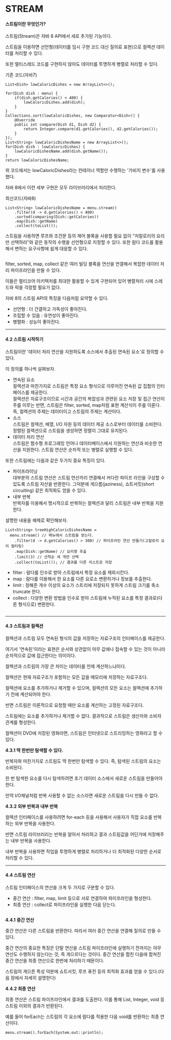 # STREAM

#### 스트림이란 무엇인가?

스트림(Stream)은 자바 8 API에서 새로 추가된 기능이다.

스트림을 이용하면 선언형(데이터를 임시 구현 코드 대신 질의료 표현)으로 컬렉션 데이터를 처리할 수 있다.

또한 멀티스레드 코드를 구현하지 않아도 데이터를 투명하게 병렬로 처리할 수 있다.

&#x20;

기존 코드(자바7)

```
List<Dish> lowCaloricDishes = new ArrayList<>();

for(Dish dish : menu) {
    if(dish.getCalories() < 400) {
        lowCaloricDishes.add(dish);
    }
}
Collections.sort(lowCaloricDishes, new Comparator<Dish>() {
    @Override
    public int compare(Dish d1, Dish d2) {
        return Integer.compare(d1.getCalories(), d2.getCalories());
    }
});
List<String> lowCaloricDishesName = new ArrayList<>();
for(Dish dish : lowCaloricDishes) {
    lowCaloricDishesName.add(dish.getName());
}
return lowCaloricDishesName;
```

위 코드에서는 lowCaloricDishes라는 컨테이너 역할만 수행하는 '가비지 변수'를 사용했다.

자바 8에서 이런 세부 구현은 모두 라이브러리에서 처리한다.

&#x20;

최신코드(자바8)

```
List<String> lowCaloricDishesName = menu.stream()
    .filter(d -> d.getCalories() < 400)
    .sorted(comparing(Dish::getCalories))
    .map(Dish::getName)
    .collect(toList());
```

스트림을 사용하면 루프와 조건문 등의 제어 블록을 사용할 필요 없이 "저칼로리의 요리만 선택하라"와 같은 동작의 수행을 선언형으로 지정할 수 있다. 또한 람다 코드를 활용해서 변하는 요구사항에 쉽게 대응할 수 있다.

<figure><img src="https://blog.kakaocdn.net/dn/bCLXgJ/btq8gmH77DJ/n2OKsNeMkZVnqSfOty9jmk/img.png" alt=""><figcaption></figcaption></figure>

filter, sorted, map, collect 같은 여러 빌딩 블록을 연산을 연결해서 복잡한 데이터 처리 파이프라인을 만들 수 있다.

이들은 멀티코어 아키텍처를 최대한 활용할 수 있게 구현되어 있어 병렬처리 시에 스레드와 락을 걱정할 필요가 없다.

자바 8의 스트림 API의 특징을 다음처럼 요약할 수 있다.

* 선언형 : 더 간결하고 가독성이 좋아진다.
* 조립할 수 있음 : 유연성이 좋아진다.
* 병렬화 : 성능이 좋아진다.

***

#### 4.2 스트림 시작하기

스트림이란 '데이터 처리 연산을 지원하도록 소스에서 추출된 연속된 요소'로 정의할 수 있다.

이 정의를 하나씩 살펴보자.

* 연속된 요소\
  컬렉션과 마찬가지로 스트림은 특정 요소 형식으로 이루어진 연속된 값 집합의 인터페이스를 제공한다.\
  컬렉션은 자료구조이므로 시간과 공간의 복잡성과 관련된 요소 저장 및 접근 연산이 주를 이루는 반면, 스트림은 filter, sorted, map처럼 표현 계산식이 주를 이룬다. 즉, 컬렉션의 주제는 데이터이고 스트림의 주제는 계산이다.
* 소스\
  스트림은 컬렉션, 배열, I/O 자원 등의 데이터 제공 소스로부터 데이터를 소비한다. 정렬된 컬렉션으로 스트림을 생성하면 정렬이 그대로 유지된다.
* 데이터 처리 연산\
  스트림은 함수형 프로그래밍 언어나 데이터베이스에서 지원하는 연산과 비슷한 연산을 지원한다. 스트림 연산은 순차적 또는 병렬로 실행할 수 있다.

또한 스트림에는 다음과 같은 두가지 중요 특징이 있다.

* 파이프라이닝\
  대부분의 스트림 연산은 스트림 연산끼리 연결해서 커다란 파이프 라인을 구성할 수 있도록 스트림 자산을 반환한다. 그덕분에 게으름(jaziness), 쇼트서킷(short circuiting) 같은 최적화도 얻을 수 있다.
* 내부 반복\
  반복자를 이용해서 명시적으로 반복하는 컬렉션과 달리 스트림은 내부 반복을 지원한다.

설명한 내용을 예제로 확인해보자.

```
List<String> treeHighCaloricDishesName = 
  menu.stream() // 메뉴에서 스트림을 얻는다.
    .filter(d -> d.getCalories() > 300) // 파이프라인 연산 만들기(고칼로리 요리 필터링)
    .map(Dish::getName) // 요리명 추출
    .limit(3) // 선착순 세 개만 선택
    .collect(toList()); // 결과를 다른 리스트로 저장
```

* filter : 람다를 인수로 받아 스트림에서 특정 요소를 제외시킨다.
* map : 람다를 이용해서 한 요소를 다른 요로소 변환하거나 정보를 추출한다.
* limit : 정해준 개수 이상의 요소가 스트리에 저장되지 못하게 스트림 크기를 축소 truncate 한다.
* collect : 다양한 변환 방법을 인수로 받아 스트림에 누적된 요소를 특정 결과로(다른 형식으로) 변환한다.

<figure><img src="https://blog.kakaocdn.net/dn/bo7kIz/btq8ivdirE4/jrINd9kk1U8shsRG5b8KsK/img.png" alt=""><figcaption></figcaption></figure>

***

#### 4.3 스트림과 컬렉션

컬렉션과 스트림 모두 연속된 형식의 값을 저장하는 자료구조의 인터페이스를 제공한다.

여기서 '연속된'이라는 표현은 순서와 상관없이 아무 값에나 접속할 수 있는 것이 아니라 순차적으로 값에 접근한다는 의미이다.

&#x20;

컬렉션과 스트림의 가장 큰 차이는 데이터를 언제 계산하느냐이다.

컬렉션은 현재 자료구조가 포함하는 모든 값을 메모리에 저장하는 자료구조다.

컬렉션에 요소를 추가하거나 제거할 수 있으며, 컬렉션의 모든 요소는 컬렉션에 추가하기 전에 계산되어야 한다.

&#x20;

반면 스트림은 이론적으로 요청할 때만 요소를 계산하는 고정된 자료구조다.

스트림에는 요소를 추가하거나 제거할 수 없다. 결과적으로 스트림은 생산자와 소비자 관계를 형성한다.

컬렉션이 DVD에 저장된 영화라면, 스트림은 인터넷으로 스트리밍하는 영화라고 할 수 있다.

**4.3.1 딱 한번만 탐색할 수 있다.**

반복자와 마찬가지로 스트림도 딱 한번만 탐색할 수 있다. 즉, 탐색된 스트림의 요소는 소비된다.

한 번 탐색한 요소를 다시 탐색하려면 초기 데이터 소스에서 새로운 스트림을 만들어야 한다.

만약 I/O채널처럼 반복 사용할 수 없는 소스라면 새로운 스트림을 다시 만들 수 없다.

**4.3.2 외부 반복과 내부 반복**

컬렉션 인터페이스를 사용하려면 for-each 등을 사용해서 사용자가 직접 요소를 반복하는 외부 반복을 사용한다.

반면 스트림 라이브러리는 반복을 알아서 처리하고 결과 스트림값을 어딘가에 저장해주는 내부 반복을 사용한다.

내부 반복을 사용하면 작업을 투명하게 병렬로 처리하거나 더 최적화된 다양한 순서로 처리할 수 있다.

***

#### 4.4 스트림 연산

스트림 인터페이스의 연산을 크게 두 가지로 구분할 수 있다.

* 중간 연산 : filter, map, limit 등으로 서로 연결하여 파이프라인을 형성한다.
* 최종 연산 : collect로 파이프라인을 실행한 다음 닫는다.

<figure><img src="https://blog.kakaocdn.net/dn/dCvytm/btq8dSnLaTA/KsDVNBL473wcJmQlSFLI4k/img.png" alt=""><figcaption></figcaption></figure>

**4.4.1 중간 연산**

중간 연산은 다른 스트림을 반환한다. 따라서 여러 중간 연산을 연결해 질의로 만들 수 있다.

중간 연산의 중요한 특징은 단말 연산을 스트림 파이프라인에 실행하기 전까지는 아무 연산도 수행하지 않는다는 것, 즉 게으르다는 것이다. 중간 연산을 합친 다음에 합쳐진 중간 연산을 최종 연산으로 한번에 처리하기 때문이다.

스트림의 게으른 특성 덕분에 쇼트서킷, 루프 퓨전 등의 최적화 효과를 얻을 수 있다.(다음 장에서 자세히 설명한다)

**4.4.2 최종 연산**

최종 연산은 스트림 파이프라인에서 결과를 도출한다. 이를 통해 List, Integer, void 등 스트림 이외의 결과가 반환된다.

예를 들어 forEach는 스트림의 각 요소에 람다를 적용한 다음 void를 반환하는 최종 연산이다.

```
menu.stream().forEach(System.out::println);
```
